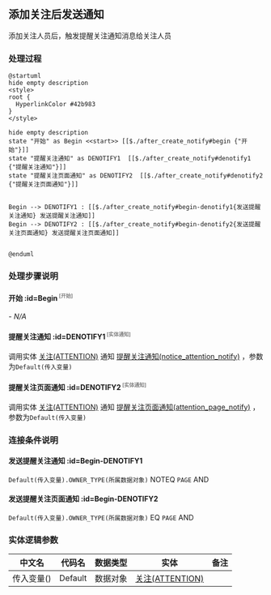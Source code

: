 ## 添加关注后发送通知 <!-- {docsify-ignore-all} -->

   添加关注人员后，触发提醒关注通知消息给关注人员

### 处理过程

```plantuml
@startuml
hide empty description
<style>
root {
  HyperlinkColor #42b983
}
</style>

hide empty description
state "开始" as Begin <<start>> [[$./after_create_notify#begin {"开始"}]]
state "提醒关注通知" as DENOTIFY1  [[$./after_create_notify#denotify1 {"提醒关注通知"}]]
state "提醒关注页面通知" as DENOTIFY2  [[$./after_create_notify#denotify2 {"提醒关注页面通知"}]]


Begin --> DENOTIFY1 : [[$./after_create_notify#begin-denotify1{发送提醒关注通知} 发送提醒关注通知]]
Begin --> DENOTIFY2 : [[$./after_create_notify#begin-denotify2{发送提醒关注页面通知} 发送提醒关注页面通知]]


@enduml
```


### 处理步骤说明

#### 开始 :id=Begin<sup class="footnote-symbol"> <font color=gray size=1>[开始]</font></sup>



*- N/A*
#### 提醒关注通知 :id=DENOTIFY1<sup class="footnote-symbol"> <font color=gray size=1>[实体通知]</font></sup>



调用实体 [关注(ATTENTION)](module/Base/attention.md) 通知 [提醒关注通知(notice_attention_notify)](module/Base/attention/notify/notice_attention_notify) ，参数为`Default(传入变量)`
#### 提醒关注页面通知 :id=DENOTIFY2<sup class="footnote-symbol"> <font color=gray size=1>[实体通知]</font></sup>



调用实体 [关注(ATTENTION)](module/Base/attention.md) 通知 [提醒关注页面通知(attention_page_notify)](module/Base/attention/notify/attention_page_notify) ，参数为`Default(传入变量)`

### 连接条件说明
#### 发送提醒关注通知 :id=Begin-DENOTIFY1

`Default(传入变量).OWNER_TYPE(所属数据对象)` NOTEQ `PAGE` AND 
#### 发送提醒关注页面通知 :id=Begin-DENOTIFY2

`Default(传入变量).OWNER_TYPE(所属数据对象)` EQ `PAGE` AND 


### 实体逻辑参数

|    中文名   |    代码名    |  数据类型    |  实体   |备注 |
| --------| --------| -------- | -------- | --------   |
|传入变量(<i class="fa fa-check"/></i>)|Default|数据对象|[关注(ATTENTION)](module/Base/attention.md)||
